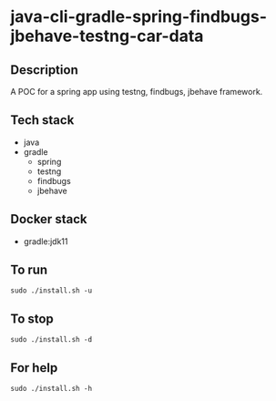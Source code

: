 # java-cli-gradle-spring-findbugs-jbehave-testng-car-data

## Description
A POC for a spring app using testng,
findbugs, jbehave framework.

## Tech stack
- java
- gradle
	- spring
  - testng
  - findbugs
  - jbehave

## Docker stack
- gradle:jdk11

## To run
`sudo ./install.sh -u`

## To stop
`sudo ./install.sh -d`

## For help
`sudo ./install.sh -h`
